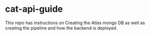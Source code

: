 # cat-api-guide
This repo has instructions on Creating the Atlas mongo DB as well as creating the pipeline and how the backend is deployed.
